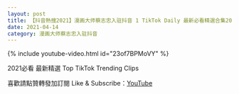 ```yaml
---
layout: post
title: 【抖音熱搜2021】漫画大师蔡志忠入驻抖音 1 TikTok Daily 最新必看精選合集2021 04 14
date: 2021-04-14
category: 漫画大师蔡志忠入驻抖音
---
```


{% include youtube-video.html id="23of7BPMoVY" %}

2021必看 最新精選 Top TikTok Trending Clips

喜歡請點贊轉發加訂閱 Like & Subscribe：[YouTube](https://www.youtube.com/channel/UCAoR7VcanIPd04uEq_GIylA/videos)

